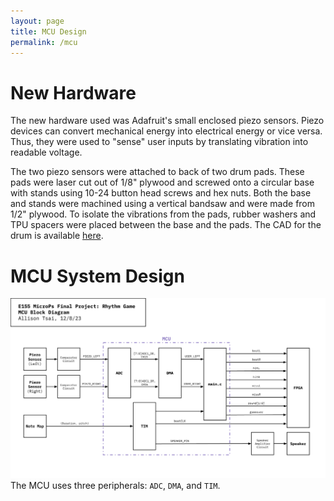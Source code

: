 ```yaml
---
layout: page
title: MCU Design
permalink: /mcu
---
```


# New Hardware
The new hardware used was Adafruit's small enclosed piezo sensors. Piezo devices can convert mechanical energy into electrical energy or vice versa. Thus, they were used to "sense" user inputs by translating vibration into readable voltage.

The two piezo sensors were attached to back of two drum pads. These pads were laser cut out of 1/8" plywood and screwed onto a circular base with stands using 10-24 button head screws and hex nuts. Both the base and stands were machined using a vertical bandsaw and were made from 1/2" plywood. To isolate the vibrations from the pads, rubber washers and TPU spacers were placed between the base and the pads. The CAD for the drum is available [here](https://github.com/julia-du/Rhythm-Game/tree/main/src/CAD).

# MCU System Design
![MCUBlockDiagram](./assets/schematics/MCUBlockDiagram.png)
The MCU uses three peripherals: `ADC`, `DMA`, and `TIM`.